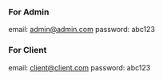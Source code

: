 ### For Admin
email: admin@admin.com
password: abc123


### For Client
email: client@client.com
password: abc123
